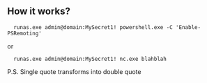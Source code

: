
## How it works?

```
  runas.exe admin@domain:MySecret1! powershell.exe -C 'Enable-PSRemoting'
```
or
```
  runas.exe admin@domain:MySecret1! nc.exe blahblah
```

P.S. Single quote transforms into double quote
